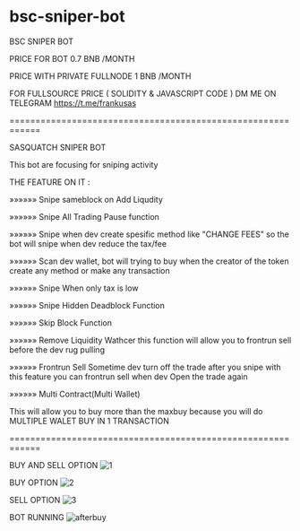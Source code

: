 # bsc-sniper-bot

BSC SNIPER BOT 

PRICE FOR BOT 0.7 BNB /MONTH

PRICE WITH PRIVATE FULLNODE 1 BNB /MONTH

FOR FULLSOURCE PRICE ( SOLIDITY & JAVASCRIPT CODE )
DM ME ON TELEGRAM https://t.me/frankusas

============================================================

SASQUATCH SNIPER BOT
  
This bot are focusing for sniping activity

THE FEATURE ON IT :

»»»»»» Snipe sameblock on Add Liqudity

»»»»»» Snipe All Trading Pause function

»»»»»» Snipe when dev create spesific method 
   like "CHANGE FEES" so the bot will snipe
   when dev reduce the tax/fee

»»»»»» Scan dev wallet, bot will trying to buy 
  when the creator of the token create any method
  or make any transaction

»»»»»» Snipe When only tax is low

»»»»»» Snipe Hidden Deadblock Function

»»»»»» Skip Block Function

»»»»»» Remove Liquidity Wathcer
   this function will allow you to frontrun sell before
   the dev rug pulling

»»»»»» Frontrun Sell
   Sometime dev turn off the trade after you snipe
   with this feature you can frontrun sell when dev
   Open the trade again

»»»»»» Multi Contract(Multi Wallet)

   This will allow you to buy more than the maxbuy
   because you will do MULTIPLE WALET BUY IN 1 TRANSACTION

============================================================

BUY AND SELL OPTION
![1](https://user-images.githubusercontent.com/86655740/164718805-c3454f27-1a60-47a4-a342-54046a0fd0b9.png)


BUY OPTION
![2](https://user-images.githubusercontent.com/86655740/164719056-a267d5b4-b8bc-4c32-ae9b-5446f060e4ad.png)

SELL OPTION
![3](https://user-images.githubusercontent.com/86655740/164719066-9bd2606e-4ea1-4505-9d61-4b726009df7c.png)

BOT RUNNING
![afterbuy](https://user-images.githubusercontent.com/86655740/164718543-233a50e1-2d7e-4b76-844e-02d2118255d6.jpg)


